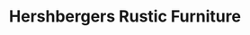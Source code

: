 ---
title: "Hershbergers Rustic Furniture"
url: /decker/hershbergers-rustic-furniture/
shop: furniture
---